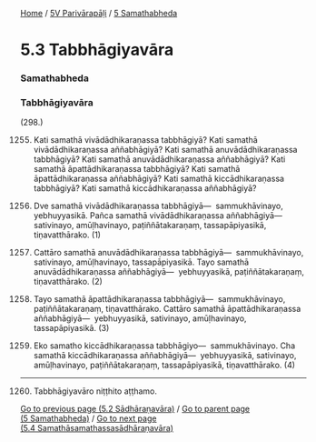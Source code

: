 
[Home](/) / [5V Parivārapāḷi](/tipitaka/5V.md) / [5 Samathabheda](/tipitaka/5V/5.md)

# 5.3 Tabbhāgiyavāra

### Samathabheda

### Tabbhāgiyavāra

(298.)

1255. Kati samathā vivādādhikaraṇassa tabbhāgiyā? Kati samathā vivādādhikaraṇassa aññabhāgiyā? Kati samathā anuvādādhikaraṇassa tabbhāgiyā? Kati samathā anuvādādhikaraṇassa aññabhāgiyā? Kati samathā āpattādhikaraṇassa tabbhāgiyā? Kati samathā āpattādhikaraṇassa aññabhāgiyā? Kati samathā kiccādhikaraṇassa tabbhāgiyā? Kati samathā kiccādhikaraṇassa aññabhāgiyā?

1256. Dve samathā vivādādhikaraṇassa tabbhāgiyā—  sammukhāvinayo, yebhuyyasikā. Pañca samathā vivādādhikaraṇassa aññabhāgiyā—  sativinayo, amūḷhavinayo, paṭiññātakaraṇaṃ, tassapāpiyasikā, tiṇavatthārako. (1)

1257. Cattāro samathā anuvādādhikaraṇassa tabbhāgiyā—  sammukhāvinayo, sativinayo, amūḷhavinayo, tassapāpiyasikā. Tayo samathā anuvādādhikaraṇassa aññabhāgiyā—  yebhuyyasikā, paṭiññātakaraṇaṃ, tiṇavatthārako. (2)

1258. Tayo samathā āpattādhikaraṇassa tabbhāgiyā—  sammukhāvinayo, paṭiññātakaraṇaṃ, tiṇavatthārako. Cattāro samathā āpattādhikaraṇassa aññabhāgiyā—  yebhuyyasikā, sativinayo, amūḷhavinayo, tassapāpiyasikā. (3)

1259. Eko samatho kiccādhikaraṇassa tabbhāgiyo—  sammukhāvinayo. Cha samathā kiccādhikaraṇassa aññabhāgiyā—  yebhuyyasikā, sativinayo, amūḷhavinayo, paṭiññātakaraṇaṃ, tassapāpiyasikā, tiṇavatthārako. (4)

---

1260. Tabbhāgiyavāro niṭṭhito aṭṭhamo.



[Go to previous page (5.2 Sādhāraṇavāra)](/tipitaka/5V/5/5.2.md) / [Go to parent page (5 Samathabheda)](/tipitaka/5V/5.md) / [Go to next page (5.4 Samathāsamathassasādhāraṇavāra)](/tipitaka/5V/5/5.4.md)


